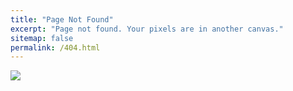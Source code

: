```yaml
---
title: "Page Not Found"
excerpt: "Page not found. Your pixels are in another canvas."
sitemap: false
permalink: /404.html
---
```



![](https://d2x3xhvgiqkx42.cloudfront.net/12345678-1234-1234-1234-1234567890ab/2016/12/22/ae36c0d0-52ea-4a4a-a691-bec9b2458f5b.png)